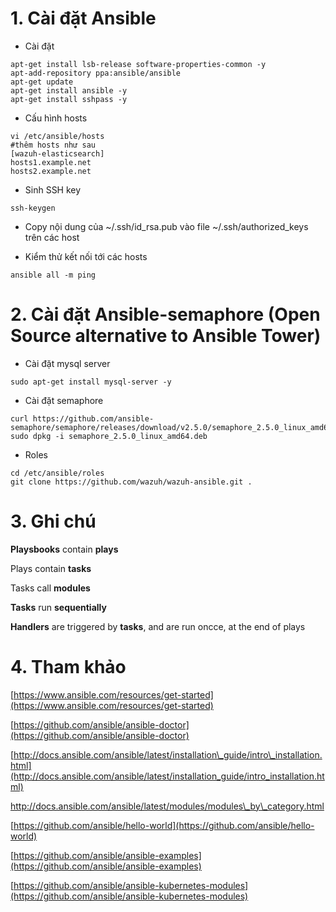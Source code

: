 # 1. Cài đặt Ansible

* Cài đặt

```
apt-get install lsb-release software-properties-common -y
apt-add-repository ppa:ansible/ansible
apt-get update
apt-get install ansible -y
apt-get install sshpass -y
```

* Cấu hình hosts

```
vi /etc/ansible/hosts
#thêm hosts như sau
[wazuh-elasticsearch]
hosts1.example.net
hosts2.example.net
```

* Sinh SSH key

```
ssh-keygen
```

* Copy nội dung của ~/.ssh/id\_rsa.pub  vào file ~/.ssh/authorized\_keys trên các host

* Kiểm thử kết nối tới các hosts

```
ansible all -m ping
```

# 2. Cài đặt Ansible-semaphore \(Open Source alternative to Ansible Tower\)

* Cài đặt mysql server

```
sudo apt-get install mysql-server -y
```

* Cài đặt semaphore

```
curl https://github.com/ansible-semaphore/semaphore/releases/download/v2.5.0/semaphore_2.5.0_linux_amd64.deb
sudo dpkg -i semaphore_2.5.0_linux_amd64.deb
```

* Roles

```
cd /etc/ansible/roles
git clone https://github.com/wazuh/wazuh-ansible.git .
```

# 3. Ghi chú

**Playsbooks** contain **plays**

Plays contain **tasks**

Tasks call **modules**

**Tasks** run **sequentially**

**Handlers** are triggered by **tasks**, and are run oncce, at the end of plays

# 4. Tham khảo

[https://www.ansible.com/resources/get-started](https://www.ansible.com/resources/get-started)

[https://github.com/ansible/ansible-doctor](https://github.com/ansible/ansible-doctor)

[http://docs.ansible.com/ansible/latest/installation\_guide/intro\_installation.html](http://docs.ansible.com/ansible/latest/installation_guide/intro_installation.html)

http://docs.ansible.com/ansible/latest/modules/modules\_by\_category.html

[https://github.com/ansible/hello-world](https://github.com/ansible/hello-world)

[https://github.com/ansible/ansible-examples](https://github.com/ansible/ansible-examples)

[https://github.com/ansible/ansible-kubernetes-modules](https://github.com/ansible/ansible-kubernetes-modules)

